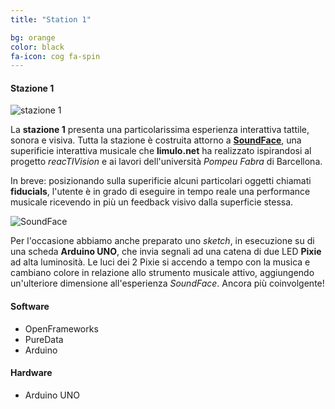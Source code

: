 ```yaml
---
title: "Station 1"

bg: orange
color: black
fa-icon: cog fa-spin
---
```


#### Stazione 1

![stazione 1]

La **stazione 1** presenta una particolarissima esperienza interattiva tattile, sonora e visiva. Tutta la stazione è costruita attorno a [**SoundFace**](https://github.com/Limulo/videotavolo), una superificie interattiva musicale che **limulo.net** ha realizzato ispirandosi al progetto _reacTIVision_ e ai lavori dell'università _Pompeu Fabra_ di Barcellona.

In breve: posizionando sulla superificie alcuni particolari oggetti chiamati **fiducials**, l'utente è in grado di eseguire in tempo reale una performance musicale ricevendo in più un feedback visivo dalla superficie stessa.

![SoundFace]

Per l'occasione abbiamo anche preparato uno _sketch_, in esecuzione su di una scheda **Arduino UNO**, che invia segnali ad una catena di due LED **Pixie** ad alta luminosità. Le luci dei 2 Pixie si accendo a tempo con la musica e cambiano colore in relazione allo strumento musicale attivo, aggiungendo un'ulteriore dimensione all'esperienza _SoundFace_. Ancora più coinvolgente!

#### Software
* OpenFrameworks
* PureData
* Arduino

#### Hardware 
* Arduino UNO

[stazione 1]: img/stations/station_1.png
[SoundFace]: img/soundface.jpg
